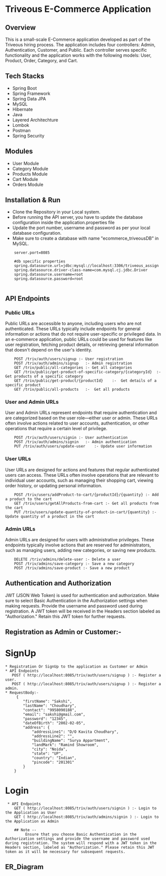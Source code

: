 # Triveous E-Commerce Application
 ## Overview
 This is a small-scale E-Commerce application developed as part of the Triveous hiring process. The application includes four controllers: Admin, Authentication, Customer, and Public. Each controller serves specific functionality and the application works with the following models: User, Product, Order, Category, and Cart.

## Tech Stacks

- Spring Boot 
- Spring Framework
- Spring Data JPA 
- MySQL 
- Hibernate
- Java
- Layered Architechture
- Lombok
- Postman
- Spring Security

## Modules
- User Module
-	Category Module
-	Products Module
-	Cart Module
-	Orders Module


## Installation & Run
- Clone the Repository in your Local system.
- Before running the API server, you have to update the database configuration inside the application.properties file
- Update the port number, username and password as per your local database configuration.
- Make sure to create a database with name "ecommerce_triveousDB" in MySQL.
````
    server.port=8085

    #db specific properties
    spring.datasource.url=jdbc:mysql://localhost:3306/triveous_assign
    spring.datasource.driver-class-name=com.mysql.cj.jdbc.Driver
    spring.datasource.username=root
    spring.datasource.password=root
    
````

## API Endpoints
  ### Public URLs 
  Public URLs are accessible to anyone, including users who are not authenticated. These URLs typically include endpoints for general information or actions that do not require user-specific or privileged data. In an e-commerce application, public URLs could be used for features like user registration, fetching product details, or retrieving general information that doesn't depend on the user's identity.
  
        POST /triv/auth/users/signup :- User registration
        POST /triv/auth/admins/signup   :- Admin registration
        GET /triv/public/all-categories :- Get all categories
        GET /triv/public/get-product-of-specific-category/{categoryId}  :- Get products of a specific category
        GET /triv/public/get-product/{productId}    :-  Get details of a specific product
        GET /triv/public/all-products   :-  Get all products

  ### User and Admin URLs
  User and Admin URLs represent endpoints that require authentication and are categorized based on the user role—either user or admin. These URLs often involve actions related to user accounts, authentication, or other operations that require a certain level of privilege.
  
        POST /triv/auth/users/signin :- User authentication
        POST /triv/auth/admins/signin   :- Admin authentication
        PUT /triv/auth/users/update-user    :- Update user information

  ### User URLs
  User URLs are designed for actions and features that regular authenticated users can access. These URLs often involve operations that are relevant to individual user accounts, such as managing their shopping cart, viewing order history, or updating personal information.
  
        POST /triv/users/addProduct-to-cart/{productId}/{quantity} :- Add a product to the cart
        GET /triv/users/getAllProducts-from-cart :- Get all products from the cart
        PUT /triv/users/update-quantity-of-product-in-cart/{quantity} :- Update quantity of a product in the cart

   ### Admin URLs
   Admin URLs are designed for users with administrative privileges. These endpoints typically involve actions that are reserved for administrators, such as managing users, adding new categories, or saving new products.
   
        DELETE /triv/admins/delete-user :- Delete a user
        POST /triv/admins/save-category :- Save a new category
        POST /triv/admins/save-product :- Save a new product

## Authentication and Authorization
JWT (JSON Web Token) is used for authentication and authorization. Make sure to select Basic Authentication in the Authorization settings when making requests. Provide the username and password used during registration. A JWT token will be received in the Headers section labeled as "Authorization." Retain this JWT token for further requests.


## Registration as Admin or Customer:-
   # SignUp
    * Registration Or SignUp to the application as Customer or Admin
    * API Endpoints
       POST ( http://localhost:8085/triv/auth/users/signup ) :- Register a user.
       POST ( http://localhost:8085/triv/auth/users/signup ) :- Register a admin.
    * RequestBody:- 
         {
            "firstName": "Sakshi",
            "lastName": "Choudhary",
            "contact": "9958090188",
            "email": "sakshi@gmail.com",
            "password": "12345",
            "dateOfBirth": "2002-02-05",
            "address": {
                "addressLine1": "D/O Kavita Choudhary",
                "addressLine2": "",
                "buildingName": "Surya Appartment",
                "landMark": "Ramind Showroom",
                "city": "Noida",
                "state": "UP",
                "country": "Indian",
                "pincode": "201301"
            }
        }

  # Login 
     * API Endpoints
        GET ( http://localhost:8085/triv/auth/users/signin ) :- Login to the Application as User
        GET ( http://localhost:8085/triv/auth/admins/signin ) :- Login to the Application as Admin

        ## Note -- 
             Ensure that you choose Basic Authentication in the Authorization settings and provide the username and password used during registration. The system will respond with a JWT token in the Headers section, labeled as "Authorization." Please retain this JWT token as it will be necessary for subsequent requests.

##   ER_Diagram                                            



